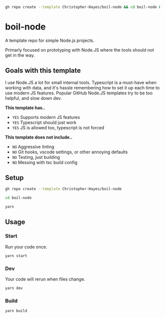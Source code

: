 ```bash
gh repo create --template Christopher-Hayes/boil-node && cd boil-node && yarn && code .
```

# boil-node

A template repo for simple Node.js projects.

Primarly focused on prototyping with Node.JS where the tools should not get in the way.

## Goals with this template

I use Node.JS a lot for small internal tools. Typescript is a must-have when working with data, and it's hassle remembering how to set it up each time to use modern JS features. Popular GitHub Node.JS templates try to be too helpful, and slow down dev.

**This template has..**

- `YES` Supports modern JS features
- `YES` Typescript should just work
- `YES` JS is allowed too, typescript is not forced

**This template does not include..**

- `NO` Aggressive linting
- `NO` Git hooks, vscode settings, or other annoying defaults
- `NO` Testing, just building
- `NO` Messing with tsc build config

## Setup

```bash
gh repo create --template Christopher-Hayes/boil-node
```

```bash
cd boil-node
```

```bash
yarn
```

## Usage

### Start

Run your code once.

```bash
yarn start
```

### Dev

Your code will rerun when files change.

```bash
yarn dev
```

### Build

```bash
yarn build
```
